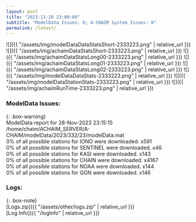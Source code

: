 ```yaml
---
layout: post
title: "2023-11-28 23:00:00"
subtitle: "ModelData Issues: 6; A-CHAIM System Issues: 0"
permalink: /latest/
---
```


![]({{ "/assets/img/modelDataDataStatsShort-2333223.png" | relative_url }})
![]({{ "/assets/img/achaimDataStatsShort-2333223.png" | relative_url }})
![]({{ "/assets/img/achaimDataStatsLong00-2333223.png" | relative_url }})
![]({{ "/assets/img/achaimDataStatsLong01-2333223.png" | relative_url }})
![]({{ "/assets/img/achaimDataStatsLong02-2333223.png" | relative_url }})
![]({{ "/assets/img/modelDataDataStats-2333223.png" | relative_url }})
![]({{ "/assets/img/modelDataStationStats-2333223.png" | relative_url }})
![]({{ "/assets/img/achaimRunTime-2333223.png" | relative_url }})


### ModelData Issues:  
  
{: .box-warning}  
 ModelData report for 28-Nov-2023 23:15:15   
 /home/chaim/ACHAIM_SERVER/A-CHAIM/modelData/2023/332/23/modelData.mat   
 0% of all possible stations for IONO were downloaded. x591   
 0% of all possible stations for SENTINEL were downloaded. x46   
 0% of all possible stations for KASI were downloaded. x143   
 0% of all possible stations for CHAIN were downloaded. x4167   
 0% of all possible stations for NOAA were downloaded. x144   
 0% of all possible stations for QGN were downloaded. x146   
  


### Logs:  
  
{: .box-note}  
[Logs.zip]({{ "/assets/other/logs.zip" | relative_url }})  
[Log Info]({{ "/logInfo" | relative_url }})  
